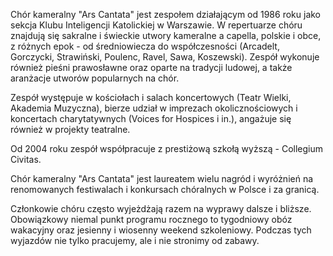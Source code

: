Chór kameralny "Ars Cantata" jest zespołem działającym od 1986 roku jako sekcja Klubu Inteligencji Katolickiej w Warszawie. W repertuarze chóru znajdują się sakralne i świeckie utwory kameralne a capella, polskie i obce, z różnych epok - od średniowiecza do współczesności (Arcadelt, Gorczycki, Strawiński, Poulenc, Ravel, Sawa, Koszewski). Zespół wykonuje również pieśni prawosławne oraz oparte na tradycji ludowej, a także aranżacje utworów popularnych na chór.

Zespół występuje w kościołach i salach koncertowych (Teatr Wielki, Akademia Muzyczna), bierze udział w imprezach okolicznościowych i koncertach charytatywnych (Voices for Hospices i in.), angażuje się również w projekty teatralne. 


Od 2004 roku zespół współpracuje z prestiżową szkołą wyższą - Collegium Civitas. 


Chór kameralny "Ars Cantata" jest laureatem wielu nagród i wyróżnień na renomowanych festiwalach i konkursach chóralnych w Polsce i za granicą.


Członkowie chóru często wyjeżdżają razem na wyprawy dalsze i bliższe. Obowiązkowy niemal punkt programu rocznego to tygodniowy obóz wakacyjny oraz jesienny i wiosenny weekend szkoleniowy. Podczas tych wyjazdów nie tylko pracujemy, ale i nie stronimy od zabawy.